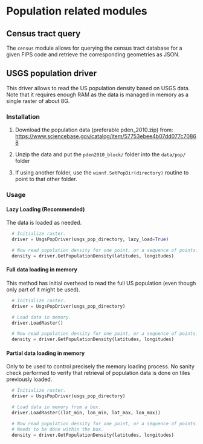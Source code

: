 # Population related modules

## Census tract query

The `census` module allows for querying the census tract database for a given FIPS code
and retrieve the corresponding geometries as JSON.


## USGS population driver

This driver allows to read the US population density based on USGS data.
Note that it requires enough RAM as the data is managed in memory as a single
raster of about 8G.


### Installation

1. Download the population data (preferable pden_2010.zip) from:
    https://www.sciencebase.gov/catalog/item/57753ebee4b07dd077c70868

2. Unzip the data and put the `pden2010_block/` folder into the `data/pop/` folder

3. If using another folder, use the `winnf.SetPopDir(directory)` routine to point to
   that other folder.


### Usage

#### Lazy Loading (Recommended)

The data is loaded as needed.

```python
  # Initialize raster.
  driver = UsgsPopDriver(usgs_pop_directory, lazy_load=True)

  # Now read population density for one point, or a sequence of points.
  density = driver.GetPopulationDensity(latitudes, longitudes)
```

#### Full data loading in memory

This method has initial overhead to read the full US population (even though
only part of it might be used).

```python
  # Initialize raster.
  driver = UsgsPopDriver(usgs_pop_directory)

  # Load data in memory.
  driver.LoadRaster()

  # Now read population density for one point, or a sequence of points.
  density = driver.GetPopulationDensity(latitudes, longitudes)
```

#### Partial data loading in memory

Only to be used to control precisely the memory loading process. 
No sanity check performed to verify that retrieval of population data is done
on tiles previously loaded.


```python
  # Initialize raster.
  driver = UsgsPopDriver(usgs_pop_directory)

  # Load data in memory from a box.
  driver.LoadRaster((lat_min, lon_min, lat_max, lon_max))

  # Now read population density for one point, or a sequence of points.
  # Needs to be done within the box.
  density = driver.GetPopulationDensity(latitudes, longitudes)
```

